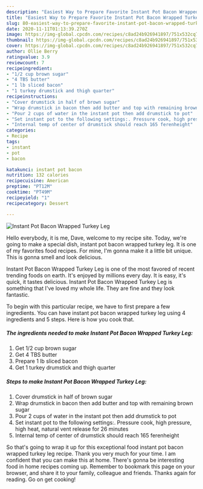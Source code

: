 ```yaml
---
description: "Easiest Way to Prepare Favorite Instant Pot Bacon Wrapped Turkey Leg"
title: "Easiest Way to Prepare Favorite Instant Pot Bacon Wrapped Turkey Leg"
slug: 80-easiest-way-to-prepare-favorite-instant-pot-bacon-wrapped-turkey-leg
date: 2020-11-11T01:13:39.270Z
image: https://img-global.cpcdn.com/recipes/c8ad24b926941897/751x532cq70/instant-pot-bacon-wrapped-turkey-leg-recipe-main-photo.jpg
thumbnail: https://img-global.cpcdn.com/recipes/c8ad24b926941897/751x532cq70/instant-pot-bacon-wrapped-turkey-leg-recipe-main-photo.jpg
cover: https://img-global.cpcdn.com/recipes/c8ad24b926941897/751x532cq70/instant-pot-bacon-wrapped-turkey-leg-recipe-main-photo.jpg
author: Ollie Berry
ratingvalue: 3.9
reviewcount: 7
recipeingredient:
- "1/2 cup brown sugar"
- "4 TBS butter"
- "1 lb sliced bacon"
- "1 turkey drumstick and thigh quarter"
recipeinstructions:
- "Cover drumstick in half of brown sugar"
- "Wrap drumstick in bacon then add butter and top with remaining brown sugar"
- "Pour 2 cups of water in the instant pot then add drumstick to pot"
- "Set instant pot to the following settings:. Pressure cook, high pressure, high heat, natural vent release for 26 minutes"
- "Internal temp of center of drumstick should reach 165 ferenheight"
categories:
- Recipe
tags:
- instant
- pot
- bacon

katakunci: instant pot bacon 
nutrition: 132 calories
recipecuisine: American
preptime: "PT12M"
cooktime: "PT49M"
recipeyield: "1"
recipecategory: Dessert

---
```



![Instant Pot Bacon Wrapped Turkey Leg](https://img-global.cpcdn.com/recipes/c8ad24b926941897/751x532cq70/instant-pot-bacon-wrapped-turkey-leg-recipe-main-photo.jpg)

Hello everybody, it is me, Dave, welcome to my recipe site. Today, we're going to make a special dish, instant pot bacon wrapped turkey leg. It is one of my favorites food recipes. For mine, I'm gonna make it a little bit unique. This is gonna smell and look delicious.



Instant Pot Bacon Wrapped Turkey Leg is one of the most favored of recent trending foods on earth. It's enjoyed by millions every day. It is easy, it's quick, it tastes delicious. Instant Pot Bacon Wrapped Turkey Leg is something that I've loved my whole life. They are fine and they look fantastic.


To begin with this particular recipe, we have to first prepare a few ingredients. You can have instant pot bacon wrapped turkey leg using 4 ingredients and 5 steps. Here is how you cook that.

<!--inarticleads1-->

##### The ingredients needed to make Instant Pot Bacon Wrapped Turkey Leg:

1. Get 1/2 cup brown sugar
1. Get 4 TBS butter
1. Prepare 1 lb sliced bacon
1. Get 1 turkey drumstick and thigh quarter




<!--inarticleads2-->

##### Steps to make Instant Pot Bacon Wrapped Turkey Leg:

1. Cover drumstick in half of brown sugar
1. Wrap drumstick in bacon then add butter and top with remaining brown sugar
1. Pour 2 cups of water in the instant pot then add drumstick to pot
1. Set instant pot to the following settings:. Pressure cook, high pressure, high heat, natural vent release for 26 minutes
1. Internal temp of center of drumstick should reach 165 ferenheight




So that's going to wrap it up for this exceptional food instant pot bacon wrapped turkey leg recipe. Thank you very much for your time. I am confident that you can make this at home. There's gonna be interesting food in home recipes coming up. Remember to bookmark this page on your browser, and share it to your family, colleague and friends. Thanks again for reading. Go on get cooking!
